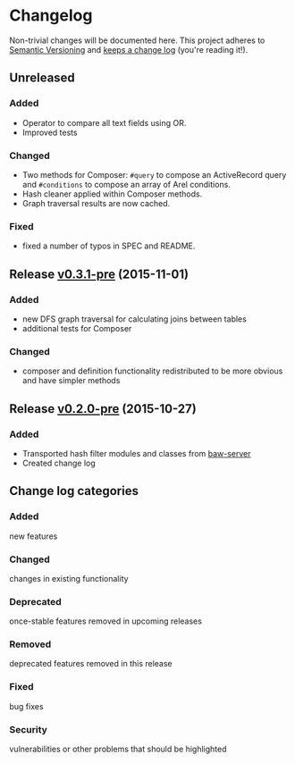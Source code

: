 # Changelog

Non-trivial changes will be documented here. 
This project adheres to [Semantic Versioning](http://semver.org/) 
and [keeps a change log](http://keepachangelog.com/) (you're reading it!).

## Unreleased

### Added
 - Operator to compare all text fields using OR.
 - Improved tests

### Changed
 - Two methods for Composer: `#query` to compose an ActiveRecord query and `#conditions` to compose an array of Arel conditions.
 - Hash cleaner applied within Composer methods.
 - Graph traversal results are now cached.

### Fixed
 - fixed a number of typos in SPEC and README.

## Release [v0.3.1-pre](https://github.com/cofiem/clearly-query/releases/tag/v0.3.1-pre) (2015-11-01)

### Added
 - new DFS graph traversal for calculating joins between tables
 - additional tests for Composer

### Changed
 - composer and definition functionality redistributed to be more obvious and have simpler methods

## Release [v0.2.0-pre](https://github.com/cofiem/clearly-query/releases/tag/0.2.0) (2015-10-27)

### Added

 - Transported hash filter modules and classes from [baw-server](https://github.com/QutBioacoustics/baw-server)
  - Created change log

## Change log categories

### Added
new features

### Changed
changes in existing functionality

### Deprecated
once-stable features removed in upcoming releases

### Removed
deprecated features removed in this release

### Fixed
bug fixes

### Security
vulnerabilities or other problems that should be highlighted
